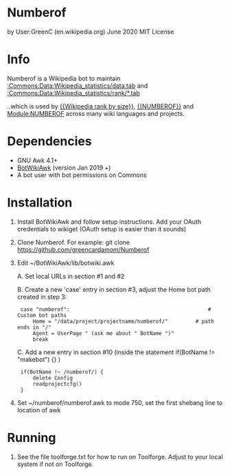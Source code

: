 Numberof
===================
by User:GreenC (en.wikipedia.org)
June 2020
MIT License

Info
========
Numberof is a Wikipedia bot to maintain [:Commons:Data:Wikipedia_statistics/data.tab](https://commons.wikimedia.org/wiki/Data:Wikipedia_statistics/data.tab) and [:Commons:Data:Wikipedia_statistics/rank/*.tab](https://commons.wikimedia.org/wiki/Special:PrefixIndex?prefix=Wikipedia+statistics%2Frank%2F&namespace=486)

..which is used by [{{Wikipedia rank by size}}](https://en.wikipedia.org/wiki/Template:Wikipedia_rank_by_size), [{{NUMBEROF}}](https://en.wikipedia.org/wiki/Template:NUMBEROF) and [Module:NUMBEROF](https://en.wikipedia.org/wiki/Module:NUMBEROF) across many wiki languages and projects.

Dependencies 
========
* GNU Awk 4.1+
* [BotWikiAwk](https://github.com/greencardamom/BotWikiAwk) (version Jan 2019 +)
* A bot user with bot permissions on Commons

Installation
========

1. Install BotWikiAwk and follow setup instructions. Add your OAuth credentials to wikiget (OAuth setup is easier than it sounds)

2. Clone Numberof. For example:
	git clone https://github.com/greencardamom/Numberof

3. Edit ~/BotWikiAwk/lib/botwiki.awk

	A. Set local URLs in section #1 and #2 

	B. Create a new 'case' entry in section #3, adjust the Home bot path created in step 3:

		case "numberof":                                             # Custom bot paths
			Home = "/data/project/projectname/numberof/"         # path ends in "/"
			Agent = UserPage " (ask me about " BotName ")"
			break

	C. Add a new entry in section #10 (inside the statement if(BotName != "makebot") {} )

		if(BotName !~ /numberof/) {
			delete Config
			readprojectcfg()
		}

4. Set ~/numberof/numberof.awk to mode 750, set the first shebang line to location of awk

Running
========

1. See the file toolforge.txt for how to run on Toolforge. Adjust to your local system if not on Toolforge.

